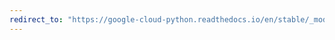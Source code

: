 ```yaml
---
redirect_to: "https://google-cloud-python.readthedocs.io/en/stable/_modules/google/cloud/bigquery_datatransfer_v1/types.html"
---
```

